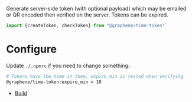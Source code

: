 Generate server-side token (with optional payload) which may be emailed or QR encoded then verified on the server.  Tokens can be expired.

```js
import {createToken, checkToken} from "@graphene/time-token"`
```

# Configure
Update `./.npmrc` if you need to change something:
```sh
# Tokens have the time in them, expire_min is tested when verifying
@graphene/time-token:expire_min = 10
```

* [Build](BUILD.md)